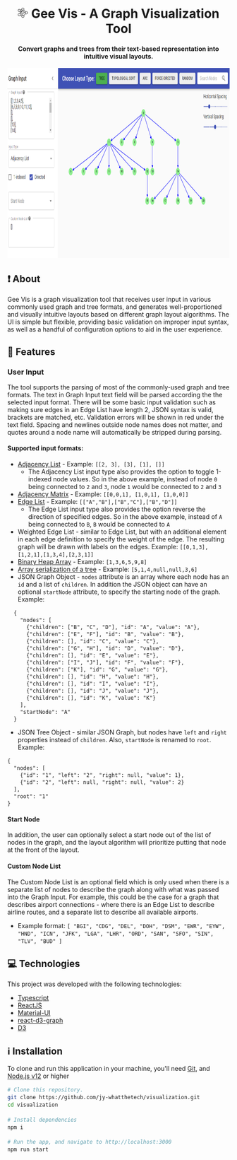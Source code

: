 <h1 align="center">
  <img width="24" src="./public/favicon.png" alt="Icon" />
  Gee Vis - A Graph Visualization Tool
</h1>

<h4 align="center">
  Convert graphs and trees from their text-based representation into intuitive visual layouts.
</h4>
<img height="430" src="./screenshots/NaryTree.PNG" alt="Icon" />

## :exclamation: About

Gee Vis is a graph visualization tool that receives user input in various commonly used graph and tree formats, and generates well-proportioned and visually intuitive layouts based on different graph layout algorithms. The UI is simple but flexible, providing basic validation on improper input syntax, as well as a handful of configuration options to aid in the user experience.

## :mag_right: Features

### User Input
The tool supports the parsing of most of the commonly-used graph and tree formats. The text in Graph Input text field will be parsed according the the selected input format. There will be some basic input validation such as making sure edges in an Edge List have length 2, JSON syntax is valid, brackets are matched, etc. Validation errors will be shown in red under the text field. Spacing and newlines outside node names does not matter, and quotes around a node name will automatically be stripped during parsing. 

#### Supported input formats:
- [Adjacency List](https://en.wikipedia.org/wiki/Adjacency_list) - Example: `[[2, 3], [3], [1], []]`
  - The Adjacency List input type also provides the option to toggle 1-indexed node values. So in the above example, instead of node `0` being connected to `2` and `3`, node `1` would be connected to `2` and `3`
- [Adjacency Matrix](https://en.wikipedia.org/wiki/Adjacency_matrix) - Example: `[[0,0,1], [1,0,1], [1,0,0]]`
- [Edge List](https://en.wikipedia.org/wiki/Edge_list) - Example: `[["A","B"],["B","C"],["B","D"]]`
  - The Edge List input type also provides the option reverse the direction of specified edges. So in the above example, instead of `A` being connected to `B`, `B` would be connected to `A`
- Weighted Edge List - similar to Edge List, but with an additional element in each edge definition to specify the weight of the edge. The resulting graph will be drawn with labels on the edges. Example: `[[0,1,3],[1,2,1],[1,3,4],[2,3,1]]`
- [Binary Heap Array](https://en.wikipedia.org/wiki/Binary_heap#Heap_implementation) - Example: `[1,3,6,5,9,8]`
- [Array serialization of a tree](https://support.leetcode.com/hc/en-us/articles/360011883654-What-does-1-null-2-3-mean-in-binary-tree-representation-) - Example: `[5,1,4,null,null,3,6]`
- JSON Graph Object - `nodes` attribute is an array where each node has an `id` and a list of `children`. In addition the JSON object can have an optional `startNode` attribute, to specify the starting node of the graph. Example:
```
  {
    "nodes": [
      {"children": ["B", "C", "D"], "id": "A", "value": "A"},
      {"children": ["E", "F"], "id": "B", "value": "B"},
      {"children": [], "id": "C", "value": "C"},
      {"children": ["G", "H"], "id": "D", "value": "D"},
      {"children": [], "id": "E", "value": "E"},
      {"children": ["I", "J"], "id": "F", "value": "F"},
      {"children": ["K"], "id": "G", "value": "G"},
      {"children": [], "id": "H", "value": "H"},
      {"children": [], "id": "I", "value": "I"},
      {"children": [], "id": "J", "value": "J"},
      {"children": [], "id": "K", "value": "K"}
    ],
    "startNode": "A"
  }
```
- JSON Tree Object - similar JSON Graph, but nodes have `left` and `right` properties instead of `children`. Also, `startNode` is renamed to `root`. Example:
```
{
  "nodes": [
    {"id": "1", "left": "2", "right": null, "value": 1},
    {"id": "2", "left": null, "right": null, "value": 2}
  ],
  "root": "1"
}
 ```
 
#### Start Node
In addition, the user can optionally select a start node out of the list of nodes in the graph, and the layout algorithm will prioritize putting that node at the front of the layout.

#### Custom Node List
The Custom Node List is an optional field which is only used when there is a separate list of nodes to describe the graph along with what was passed into the Graph Input. For example, this could be the case for a graph that describes airport connections - where there is an Edge List to describe airline routes, and a separate list to describe all  available airports. 
 - Example format: `[
    "BGI",
    "CDG",
    "DEL",
    "DOH",
    "DSM",
    "EWR",
    "EYW",
    "HND",
    "ICN",
    "JFK",
    "LGA",
    "LHR",
    "ORD",
    "SAN",
    "SFO",
    "SIN",
    "TLV",
    "BUD"
  ]`


## :computer: Technologies

This project was developed with the following technologies:

- [Typescript](https://www.typescriptlang.org/)
- [ReactJS](https://reactjs.org/)
- [Material-UI](https://material-ui.com/)
- [react-d3-graph](https://github.com/danielcaldas/react-d3-graph)
- [D3](https://d3js.org/)

## :information_source: Installation

To clone and run this application in your machine, you'll need [Git](https://git-scm.com), and [Node.js v12](https://nodejs.org/en/) or higher

```bash
# Clone this repository.
git clone https://github.com/jy-whatthetech/visualization.git
cd visualization

# Install dependencies
npm i

# Run the app, and navigate to http://localhost:3000
npm run start
```
